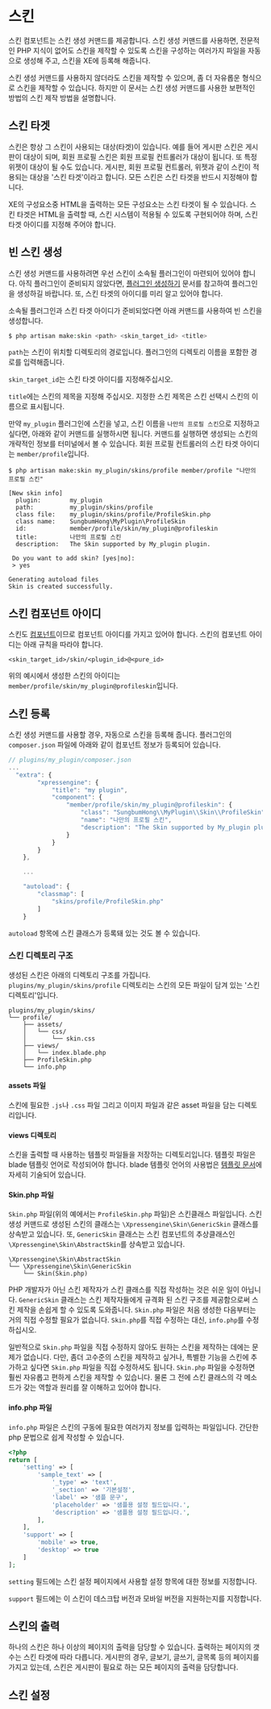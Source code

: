 # 스킨

스킨 컴포넌트는 스킨 생성 커맨드를 제공합니다. 스킨 생성 커맨드를 사용하면, 전문적인 PHP 지식이 없어도 스킨을 제작할 수 있도록 스킨을 구성하는 여러가지 파일을 자동으로 생성해 주고, 스킨을 XE에 등록해 해줍니다.

스킨 생성 커맨드를 사용하지 않더라도 스킨을 제작할 수 있으며, 좀 더 자유롭운 형식으로 스킨을 제작할 수 있습니다. 하지만 이 문서는 스킨 생성 커맨드를 사용한 보편적인 방법의 스킨 제작 방법을 설명합니다.

## 스킨 타겟

스킨은 항상 그 스킨이 사용되는 대상\(타겟\)이 있습니다. 예를 들어 게시판 스킨은 게시판이 대상이 되며, 회원 프로필 스킨은 회원 프로필 컨트롤러가 대상이 됩니다. 또 특정 위젯이 대상이 될 수도 있습니다. 게시판, 회원 프로필 컨트롤러, 위젯과 같이 스킨이 적용되는 대상을 '스킨 타겟'이라고 합니다. 모든 스킨은 스킨 타겟을 반드시 지정해야 합니다.

XE의 구성요소중 HTML을 출력하는 모든 구성요소는 스킨 타겟이 될 수 있습니다. 스킨 타겟은 HTML을 출력할 때, 스킨 시스템이 적용될 수 있도록 구현되어야 하며, 스킨 타겟 아이디를 지정해 주어야 합니다.

## 빈 스킨 생성

스킨 생성 커맨드를 사용하려면 우선 스킨이 소속될 플러그인이 마련되어 있어야 합니다. 아직 플러그인이 준비되지 않았다면, [플러그인 생성하기](../d50c-b7ec-adf8-c778/plugin-generation.md) 문서를 참고하여 플러그인을 생성하길 바랍니다. 또, 스킨 타겟의 아이디를 미리 알고 있어야 합니다.

소속될 플러그인과 스킨 타겟 아이디가 준비되었다면 아래 커맨드를 사용하여 빈 스킨을 생성합니다.

```php
$ php artisan make:skin <path> <skin_target_id> <title>
```

`path`는 스킨이 위치할 디렉토리의 경로입니다. 플러그인의 디렉토리 이름을 포함한 경로를 입력해줍니다.

`skin_target_id`는 스킨 타겟 아이디를 지정해주십시오.

`title`에는 스킨의 제목을 지정해 주십시오. 지정한 스킨 제목은 스킨 선택시 스킨의 이름으로 표시됩니다.

만약 `my_plugin` 플러그인에 스킨을 넣고, 스킨 이름을 `나만의 프로필 스킨`으로 지정하고 싶다면, 아래와 같이 커맨드를 실행하시면 됩니다. 커맨드를 실행하면 생성되는 스킨의 개략적인 정보를 터미널에서 볼 수 있습니다. 회원 프로필 컨트롤러의 스킨 타겟 아이디는 `member/profile`입니다.

```text
$ php artisan make:skin my_plugin/skins/profile member/profile "나만의 프로필 스킨"

[New skin info]
  plugin:        my_plugin
  path:          my_plugin/skins/profile
  class file:    my_plugin/skins/profile/ProfileSkin.php
  class name:    SungbumHong\MyPlugin\ProfileSkin
  id:            member/profile/skin/my_plugin@profileskin
  title:         나만의 프로필 스킨
  description:   The Skin supported by My_plugin plugin.

 Do you want to add skin? [yes|no]:
 > yes

Generating autoload files
Skin is created successfully.
```

## 스킨 컴포넌트 아이디

스킨도 [컴포넌트](../xe/components.md)이므로 컴포넌트 아이디를 가지고 있어야 합니다. 스킨의 컴포넌트 아이디는 아래 규칙을 따라야 합니다.

```text
<skin_target_id>/skin/<plugin_id>@<pure_id>
```

위의 예시에서 생성한 스킨의 아이디는 `member/profile/skin/my_plugin@profileskin`입니다.

## 스킨 등록

스킨 생성 커맨드를 사용할 경우, 자동으로 스킨을 등록해 줍니다. 플러그인의 `composer.json` 파일에 아래와 같이 컴포넌트 정보가 등록되어 있습니다.

```javascript
// plugins/my_plugin/composer.json
...
  "extra": {
        "xpressengine": {
            "title": "my plugin",
            "component": {
                "member/profile/skin/my_plugin@profileskin": {
                    "class": "SungbumHong\\MyPlugin\\Skin\\ProfileSkin",
                    "name": "나만의 프로필 스킨",
                    "description": "The Skin supported by My_plugin plugin."
                }
            }
        }
    },

    ...

    "autoload": {
        "classmap": [
            "skins/profile/ProfileSkin.php"
        ]
    }
```

`autoload` 항목에 스킨 클래스가 등록돼 있는 것도 볼 수 있습니다.

### 스킨 디렉토리 구조

생성된 스킨은 아래의 디렉토리 구조를 가집니다. `plugins/my_plugin/skins/profile` 디렉토리는 스킨의 모든 파일이 담겨 있는 '스킨 디렉토리'입니다.

```text
plugins/my_plugin/skins/
└── profile/
    ├── assets/
    │   └── css/
    │       └── skin.css
    ├── views/
    │   └── index.blade.php
    ├── ProfileSkin.php
    └── info.php
```

#### assets 파일

스킨에 필요한 `.js`나 `.css` 파일 그리고 이미지 파일과 같은 asset 파일을 담는 디렉토리입니다.

#### views 디렉토리

스킨을 출력할 때 사용하는 템플릿 파일들을 저장하는 디렉토리입니다. 템플릿 파일은 blade 템플릿 언어로 작성되어야 합니다. blade 템플릿 언어의 사용법은 [템플릿 문서](../undefined/blade.md)에 자세히 기술되어 있습니다.

#### Skin.php 파일

`Skin.php` 파일\(위의 예에서는 `ProfileSkin.php` 파일\)은 스킨클래스 파일입니다. 스킨 생성 커맨드로 생성된 스킨의 클래스는 `\Xpressengine\Skin\GenericSkin` 클래스를 상속받고 있습니다. 또, `GenericSkin` 클래스는 스킨 컴포넌트의 추상클래스인 `\Xpressengine\Skin\AbstractSkin`를 상속받고 있습니다.

```text
\Xpressengine\Skin\AbstractSkin
└── \Xpressengine\Skin\GenericSkin
    └── Skin(Skin.php)
```

PHP 개발자가 아닌 스킨 제작자가 스킨 클래스를 직접 작성하는 것은 쉬운 일이 아닙니다. `GenericSkin` 클래스는 스킨 제작자들에게 규격화 된 스킨 구조를 제공함으로써 스킨 제작을 손쉽게 할 수 있도록 도와줍니다. `Skin.php` 파일은 처음 생성한 다음부터는 거의 직접 수정할 필요가 없습니다. `Skin.php`를 직접 수정하는 대신, `info.php`를 수정하십시오.

일반적으로 `Skin.php` 파일을 직접 수정하지 않아도 원하는 스킨을 제작하는 데에는 문제가 없습니다. 다만, 좀더 고수준의 스킨을 제작하고 싶거나, 특별한 기능을 스킨에 추가하고 싶다면 `Skin.php` 파일을 직접 수정하셔도 됩니다. `Skin.php` 파일을 수정하면 훨씬 자유롭고 편하게 스킨을 제작할 수 있습니다. 물론 그 전에 스킨 클래스의 각 메소드가 갖는 역할과 원리를 잘 이해하고 있어야 합니다.

#### info.php 파일

`info.php` 파일은 스킨의 구동에 필요한 여러가지 정보를 입력하는 파일입니다. 간단한 php 문법으로 쉽게 작성할 수 있습니다.

```php
<?php
return [
    'setting' => [
        'sample_text' => [
            '_type' => 'text',
            '_section' => '기본설정',
            'label' => '샘플 문구',
            'placeholder' => '샘플용 설정 필드입니다.',
            'description' => '샘플용 설정 필드입니다.',
        ],
    ],
    'support' => [
        'mobile' => true,
        'desktop' => true
    ]
];
```

`setting` 필드에는 스킨 설정 페이지에서 사용할 설정 항목에 대한 정보를 지정합니다.

`support` 필드에는 이 스킨이 데스크탑 버전과 모바일 버전을 지원하는지를 지정합니다.

## 스킨의 출력

하나의 스킨은 하나 이상의 페이지의 출력을 담당할 수 있습니다. 출력하는 페이지의 갯수는 스킨 타겟에 따라 다릅니다. 게시판의 경우, 글보기, 글쓰기, 글목록 등의 페이지를 가지고 있는데, 스킨은 게시판이 필요로 하는 모든 페이지의 출력을 담당합니다.

## 스킨 설정


